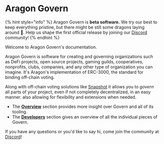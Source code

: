 # Aragon Govern

{% hint style="info" %}
Aragon Govern is **beta software.** We try our best to keep everything pristine, but there might be still some dragons laying around 🐲. Help us shape the first official release by joining our [Discord](https://discord.gg/thyHMDt) community!
{% endhint %}

Welcome to Aragon Govern's documentation.

Aragon Govern is software for creating and governing organizations such as DeFi projects, open source projects, gaming guilds, cooperatives, nonprofits, clubs, companies, and any other type of organization you can imagine. It's Aragon's implementation of ERC-3000, the standard for binding off-chain voting.

Along with off-chain voting solutions like [Snapshot](https://snapshot.org) it allows you to _govern_ all parts of your project, even if not completely decentralized, in an easy manner. also allowing for flexibility and extensions when needed.

- The [**Overview**](guides/core-concepts.md) section provides more insight over Govern and all of its tooling.
- The [**Developers**](developers/getting-started.md) section gives an overview of all the individual pieces of Govern.

If you have any questions or you'd like to say hi, come join the community at [Discord](https://discord.gg/thyHMDt)!
